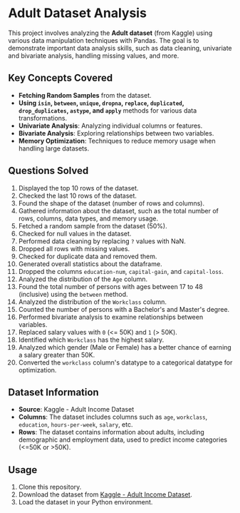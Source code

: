 
# Adult Dataset Analysis

This project involves analyzing the **Adult dataset** (from Kaggle) using various data manipulation techniques with Pandas. The goal is to demonstrate important data analysis skills, such as data cleaning, univariate and bivariate analysis, handling missing values, and more.

## Key Concepts Covered

- **Fetching Random Samples** from the dataset.
- **Using `isin`, `between`, `unique`, `dropna`, `replace`, `duplicated`, `drop_duplicates`, `astype`, and `apply`** methods for various data transformations.
- **Univariate Analysis**: Analyzing individual columns or features.
- **Bivariate Analysis**: Exploring relationships between two variables.
- **Memory Optimization**: Techniques to reduce memory usage when handling large datasets.

## Questions Solved

1. Displayed the top 10 rows of the dataset.
2. Checked the last 10 rows of the dataset.
3. Found the shape of the dataset (number of rows and columns).
4. Gathered information about the dataset, such as the total number of rows, columns, data types, and memory usage.
5. Fetched a random sample from the dataset (50%).
6. Checked for null values in the dataset.
7. Performed data cleaning by replacing `?` values with NaN.
8. Dropped all rows with missing values.
9. Checked for duplicate data and removed them.
10. Generated overall statistics about the dataframe.
11. Dropped the columns `education-num`, `capital-gain`, and `capital-loss`.
12. Analyzed the distribution of the `Age` column.
13. Found the total number of persons with ages between 17 to 48 (inclusive) using the `between` method.
14. Analyzed the distribution of the `Workclass` column.
15. Counted the number of persons with a Bachelor's and Master's degree.
16. Performed bivariate analysis to examine relationships between variables.
17. Replaced salary values with `0` (<= 50K) and `1` (> 50K).
18. Identified which `Workclass` has the highest salary.
19. Analyzed which gender (Male or Female) has a better chance of earning a salary greater than 50K.
20. Converted the `workclass` column's datatype to a categorical datatype for optimization.

## Dataset Information

- **Source**: Kaggle - Adult Income Dataset
- **Columns**: The dataset includes columns such as `age`, `workclass`, `education`, `hours-per-week`, `salary`, etc.
- **Rows**: The dataset contains information about adults, including demographic and employment data, used to predict income categories (<=50K or >50K).


## Usage

1. Clone this repository.
2. Download the dataset from [Kaggle - Adult Income Dataset](https://www.kaggle.com/datasets/wenruliu/adult-income-dataset).
3. Load the dataset in your Python environment.
